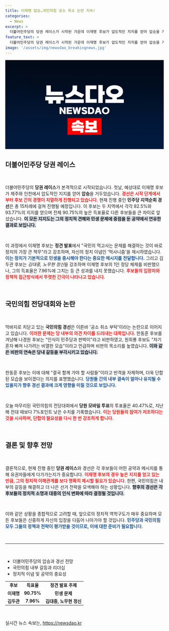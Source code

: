 ```yaml
---
title: 이재명 압승…국민의힘 공소 취소 논란 지속!
categories:
  - News
excerpt: >
  더불어민주당의 당권 레이스가 시작된 가운데 이재명 후보가 압도적인 지지를 얻어 압승을 거두었습니다. 반면 국민의힘 경선은 내분과 논란 속에 긴장이 고조되고 있습니다. 클릭해 더 자세한 이야기를 확인하세요!
feature_text: >
  더불어민주당의 당권 레이스가 시작된 가운데 이재명 후보가 압도적인 지지를 얻어 압승을 거두었습니다. 반면 국민의힘 경선은 내분과 논란 속에 긴장이 고조되고 있습니다. 클릭해 더 자세한 이야기를 확인하세요!
image: '/assets/img/newsdao_breakingnews.jpg'
---
```


<p><img src="/assets/img/newsdao_breakingnews.jpg" alt="ontimetimes 속보" /></p>

<h2 data-ke-size="size26">더불어민주당 당권 레이스</h2>

<p data-ke-size="size16">&nbsp;</p>

<p>더불어민주당의 <strong>당권 레이스</strong>가 본격적으로 시작되었습니다. 첫날, 예상대로 이재명 후보가 제주와 인천에서 압도적인 지지를 얻어 <strong>압승</strong>을 거두었습니다. <b><span style="color: #ee2323;">경선은 시작 단계에서부터 후보 간의 경쟁이 치열하게 진행되고 있습니다.</span></b> 현재 진행 중인 <strong>민주당 지역순회 경선</strong>은 총 15차례에 걸쳐 진행될 예정입니다. 이 후보는 두 지역에서 각각 82.5%와 93.77%의 지지를 얻으며 전체 90.75%의 높은 득표율로 다른 후보들을 큰 차이로 앞섰습니다. <b><span style="background-color: #21538527;">이 모든 지지도는 그의 정치적 견해와 민생 문제에 중점을 둔 공약에서 연유한 결과로 보입니다.</span></b></p>

<p data-ke-size="size16">&nbsp;</p>

<p>이 과정에서 이재명 후보는 <strong>정견 발표</strong>에서 "국민의 먹고사는 문제를 해결하는 것이 바로 정치의 가장 큰 책무"라고 강조하며, 자신의 정치 이념인 '먹사니즘'을 제시하였습니다. <b><span style="color: #1a5490;">이는 정치가 기본적으로 민생을 중시해야 한다는 중요한 메시지를 전달합니다.</span></b> 그리고 김두관 후보는 <em>김대중, 노무현 정신</em>을 강조하며 이재명 후보의 1인 정당 체제를 비판했으나, 그의 득표율은 7.96%에 그치는 등 큰 성과를 내지 못했습니다. <b><span style="color: #ee2323;">후보들의 입장차와 정책적 접근방식에서 뚜렷한 간극이 나타나고 있습니다.</span></b></p>

<p data-ke-size="size16">&nbsp;</p>

<h2 data-ke-size="size26">국민의힘 전당대회와 논란</h2>

<p data-ke-size="size16">&nbsp;</p>

<p>막바지로 치닫고 있는 <strong>국민의힘 경선</strong>은 이른바 '공소 취소 부탁'이라는 논란으로 이어지고 있습니다. <b><span style="color: #ee2323;">이러한 문제는 당 내부의 의견 차이를 드러내는 대목입니다.</span></b> 한동훈 후보를 겨냥해 나경원 후보는 "인식이 민주당과 판박이"라고 비판하였고, 원희룡 후보도 "자기 혼자 빠져 나가려는 비열한 모습"이라고 언급하며 비판의 목소리를 높였습니다. <b><span style="background-color: #21538527;">이와 같은 비판의 연속은 당내 갈등을 부각시키고 있습니다.</span></b></p>

<p data-ke-size="size16">&nbsp;</p>

<p>한동훈 후보는 이에 대해 "결국 함께 가야 할 사람들"이라고 반격을 자제하며, 더욱 단합된 모습을 보이겠다는 의지를 표명했습니다. <b><span style="color: #1a5490;">당원들 간의 내부 결속이 얼마나 유지될 수 있을지가 향후 경선 결과에 크게 영향을 미칠 것으로 보입니다.</span></b> </p>

<p data-ke-size="size16">&nbsp;</p>

<p>오늘 마무리된 국민의힘의 전당대회에서 <strong>당원 모바일 투표</strong>의 투표율은 40.47%로, 지난해 전대 때보다 7%포인트 낮은 수치를 기록했습니다. <b><span style="color: #ee2323;">이는 당원들의 참여가 저조하다는 것을 시사하며, 단합의 필요성을 다시 한 번 강조하게 합니다.</span></b></p>

<p data-ke-size="size16">&nbsp;</p>

<h2 data-ke-size="size26">결론 및 향후 전망</h2>

<p data-ke-size="size16">&nbsp;</p>

<p>결론적으로, 현재 진행 중인 <strong>당권 레이스</strong>와 경선은 각 후보들이 어떤 공약과 메시지를 통해 유권자들에게 다가가는지가 중요합니다. <b><span style="color: #ee2323;">이재명 후보의 경우 높은 지지를 얻고 있는 만큼, 그의 정치적 이해관계를 보다 명확히 제시할 필요가 있습니다.</span></b> 한편, 국민의힘은 내부의 갈등을 해결하고 더 나은 선거 전략을 모색해야 하는 상황입니다. <b><span style="background-color: #21538527;">향후의 경선은 각 후보들의 정치적 소명과 대중의 인식 변화에 따라 결정될 것입니다.</span></b></p>

<p data-ke-size="size16">&nbsp;</p>

<p>이와 같은 상황을 종합적으로 고려할 때, 앞으로의 정치적 역학구도가 매우 중요하며 모든 후보들은 신중하게 자신의 입장을 다듬어 나아가야 할 것입니다. <b><span style="color: #1a5490;">민주당과 국민의힘 모두 그들의 정책과 전략이 평가받을 것이므로, 이에 대한 준비가 필요합니다.</span></b></p>

<p data-ke-size="size16">&nbsp;</p>

<hr>

<p data-ke-size="size16">&nbsp;</p>

<ul>
    <li>더불어민주당의 압승과 경선 전망</li>
    <li>국민의힘 내부 갈등과 리더십</li>
    <li>정치적 이념 및 공약의 중요성</li>
</ul>

<table style="width:100%; border-collapse:collapse;">
    <tr>
        <td style="text-align: center; height: 17px;"><b>후보</b></td>
        <td style="text-align: center; height: 17px;"><b>득표율</b></td>
        <td style="text-align: center; height: 17px;"><b>정견 발표 주제</b></td>
    </tr>
    <tr>
        <td style="text-align: center; height: 17px;"><b>이재명</b></td>
        <td style="text-align: center; height: 17px;"><b>90.75%</b></td>
        <td style="text-align: center; height: 17px;"><b>민생 문제</b></td>
    </tr>
    <tr>
        <td style="text-align: center; height: 17px;"><b>김두관</b></td>
        <td style="text-align: center; height: 17px;"><b>7.96%</b></td>
        <td style="text-align: center; height: 17px;"><b>김대중, 노무현 정신</b></td>
    </tr>
</table>

<p data-ke-size="size16">&nbsp;</p>
실시간 뉴스 속보는, <a href="https://newsdao.kr" rel="dofollow">https://newsdao.kr</a>


